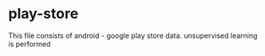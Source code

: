 # play-store
This file consists of android - google play store data.
unsupervised learning is performed
